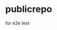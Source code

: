# publicrepo
for e2e test



































































































































































































































































































































































































































































































































































































































































































































































































































































































































































































































































































































































































































































































































































































































































































































































































































































































































































































































































































































































































































































































































































































































































































































































































































































































































































































































































































































































































































































































































































































































































































































































































































































































































































































































